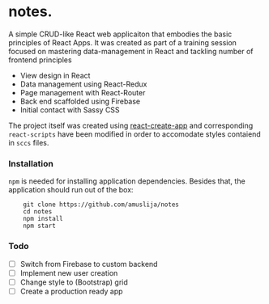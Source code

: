 # notes.

A simple CRUD-like React web applicaiton that embodies the basic principles of React Apps. It was created as part of a training session focused on mastering data-management in React and tackling number of frontend principles

  - View design in React
  - Data management using React-Redux
  - Page management with React-Router
  - Back end scaffolded using Firebase
  - Initial contact with Sassy CSS

The project itself was created using [react-create-app](https://github.com/facebookincubator/create-react-app) and corresponding `react-scripts` have been modified in order to accomodate styles contaiend in `sccs` files.

### Installation

`npm` is needed for installing application dependencies. Besides that, the application should run out of the box:

```
    git clone https://github.com/amuslija/notes
    cd notes
    npm install
    npm start
```

### Todo

- [ ] Switch from Firebase to custom backend
- [ ] Implement new user creation
- [ ] Change style to (Bootstrap) grid
- [ ] Create a production ready app
